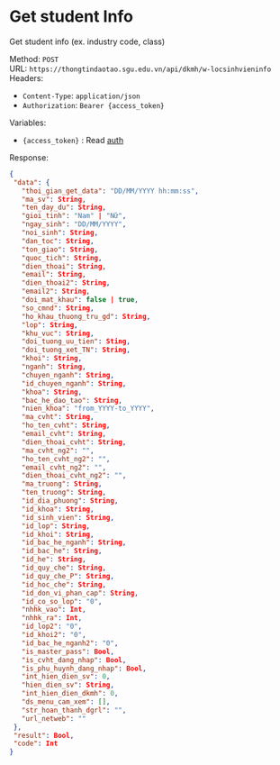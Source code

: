 # Get student Info
Get student info (ex. industry code, class)

Method: `POST`  
URL: `https://thongtindaotao.sgu.edu.vn/api/dkmh/w-locsinhvieninfo`  
Headers:  
 - `Content-Type`: `application/json`  
 - `Authorization`: `Bearer {access_token}`

Variables:  
 - `{access_token}` : Read [auth](auth.md)


Response:  
 ```json
 {
  "data": {
    "thoi_gian_get_data": "DD/MM/YYYY hh:mm:ss",
    "ma_sv": String,
    "ten_day_du": String,
    "gioi_tinh": "Nam" | "Nữ",
    "ngay_sinh": "DD/MM/YYYY",
    "noi_sinh": String,
    "dan_toc": String,
    "ton_giao": String,
    "quoc_tich": String,
    "dien_thoai": String,
    "email": String,
    "dien_thoai2": String,
    "email2": String,
    "doi_mat_khau": false | true,
    "so_cmnd": String,
    "ho_khau_thuong_tru_gd": String,
    "lop": String,
    "khu_vuc": String,
    "doi_tuong_uu_tien": Sting,
    "doi_tuong_xet_TN": String,
    "khoi": String,
    "nganh": String,
    "chuyen_nganh": String,
    "id_chuyen_nganh": String,
    "khoa": String,
    "bac_he_dao_tao": String,
    "nien_khoa": "from_YYYY-to_YYYY",
    "ma_cvht": String,
    "ho_ten_cvht": String,
    "email_cvht": String,
    "dien_thoai_cvht": String,
    "ma_cvht_ng2": "",
    "ho_ten_cvht_ng2": "",
    "email_cvht_ng2": "",
    "dien_thoai_cvht_ng2": "",
    "ma_truong": String,
    "ten_truong": String,
    "id_dia_phuong": String,
    "id_khoa": String,
    "id_sinh_vien": String,
    "id_lop": String,
    "id_khoi": String,
    "id_bac_he_nganh": String,
    "id_bac_he": String,
    "id_he": String,
    "id_quy_che": String,
    "id_quy_che_P": String,
    "id_hoc_che": String,
    "id_don_vi_phan_cap": String,
    "id_co_so_lop": "0",
    "nhhk_vao": Int,
    "nhhk_ra": Int,
    "id_lop2": "0",
    "id_khoi2": "0",
    "id_bac_he_nganh2": "0",
    "is_master_pass": Bool,
    "is_cvht_dang_nhap": Bool,
    "is_phu_huynh_dang_nhap": Bool,
    "int_hien_dien_sv": 0,
    "hien_dien_sv": String,
    "int_hien_dien_dkmh": 0,
    "ds_menu_cam_xem": [],
    "str_hoan_thanh_dgrl": "",
    "url_netweb": ""
  },
  "result": Bool,
  "code": Int
}
 ```